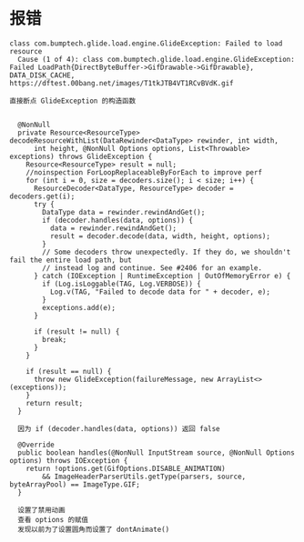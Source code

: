 # 报错
    class com.bumptech.glide.load.engine.GlideException: Failed to load resource
      Cause (1 of 4): class com.bumptech.glide.load.engine.GlideException: Failed LoadPath{DirectByteBuffer->GifDrawable->GifDrawable}, DATA_DISK_CACHE, https://dftest.00bang.net/images/T1tkJTB4VT1RCvBVdK.gif
    
    直接断点 GlideException 的构造函数
    

      @NonNull
      private Resource<ResourceType> decodeResourceWithList(DataRewinder<DataType> rewinder, int width,
          int height, @NonNull Options options, List<Throwable> exceptions) throws GlideException {
        Resource<ResourceType> result = null;
        //noinspection ForLoopReplaceableByForEach to improve perf
        for (int i = 0, size = decoders.size(); i < size; i++) {
          ResourceDecoder<DataType, ResourceType> decoder = decoders.get(i);
          try {
            DataType data = rewinder.rewindAndGet();
            if (decoder.handles(data, options)) {
              data = rewinder.rewindAndGet();
              result = decoder.decode(data, width, height, options);
            }
            // Some decoders throw unexpectedly. If they do, we shouldn't fail the entire load path, but
            // instead log and continue. See #2406 for an example.
          } catch (IOException | RuntimeException | OutOfMemoryError e) {
            if (Log.isLoggable(TAG, Log.VERBOSE)) {
              Log.v(TAG, "Failed to decode data for " + decoder, e);
            }
            exceptions.add(e);
          }

          if (result != null) {
            break;
          }
        }

        if (result == null) {
          throw new GlideException(failureMessage, new ArrayList<>(exceptions));
        }
        return result;
      }
      
      因为 if (decoder.handles(data, options)) 返回 false
      
      @Override
      public boolean handles(@NonNull InputStream source, @NonNull Options options) throws IOException {
        return !options.get(GifOptions.DISABLE_ANIMATION)
            && ImageHeaderParserUtils.getType(parsers, source, byteArrayPool) == ImageType.GIF;
      }
      
      设置了禁用动画
      查看 options 的赋值
      发现以前为了设置圆角而设置了 dontAnimate()